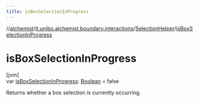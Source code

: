 ```yaml
---
title: isBoxSelectionInProgress
---
```

//[alchemist](../../../index.html)/[it.unibo.alchemist.boundary.interactions](../index.html)/[SelectionHelper](index.html)/[isBoxSelectionInProgress](is-box-selection-in-progress.html)



# isBoxSelectionInProgress



[jvm]\
var [isBoxSelectionInProgress](is-box-selection-in-progress.html): [Boolean](https://kotlinlang.org/api/latest/jvm/stdlib/kotlin/-boolean/index.html) = false



Returns whether a box selection is currently occurring.





